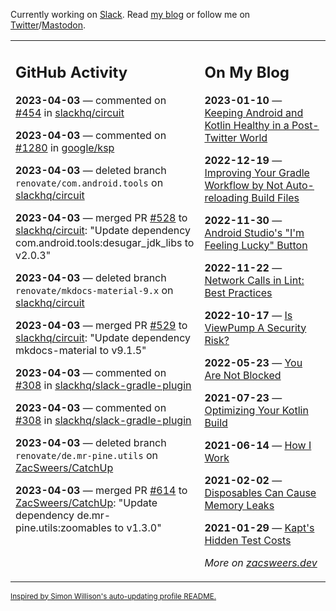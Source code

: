 Currently working on [Slack](https://slack.com/). Read [my blog](https://zacsweers.dev/) or follow me on [Twitter](https://twitter.com/ZacSweers)/[Mastodon](https://hachyderm.io/@ZacSweers).

<table><tr><td valign="top" width="60%">

## GitHub Activity
<!-- githubActivity starts -->
**2023-04-03** — commented on [#454](https://github.com/slackhq/circuit/pull/454#issuecomment-1494879154) in [slackhq/circuit](https://github.com/slackhq/circuit)

**2023-04-03** — commented on [#1280](https://github.com/google/ksp/issues/1280#issuecomment-1494856166) in [google/ksp](https://github.com/google/ksp)

**2023-04-03** — deleted branch `renovate/com.android.tools` on [slackhq/circuit](https://github.com/slackhq/circuit)

**2023-04-03** — merged PR [#528](https://github.com/slackhq/circuit/pull/528) to [slackhq/circuit](https://github.com/slackhq/circuit): "Update dependency com.android.tools:desugar_jdk_libs to v2.0.3"

**2023-04-03** — deleted branch `renovate/mkdocs-material-9.x` on [slackhq/circuit](https://github.com/slackhq/circuit)

**2023-04-03** — merged PR [#529](https://github.com/slackhq/circuit/pull/529) to [slackhq/circuit](https://github.com/slackhq/circuit): "Update dependency mkdocs-material to v9.1.5"

**2023-04-03** — commented on [#308](https://github.com/slackhq/slack-gradle-plugin/issues/308#issuecomment-1494691405) in [slackhq/slack-gradle-plugin](https://github.com/slackhq/slack-gradle-plugin)

**2023-04-03** — commented on [#308](https://github.com/slackhq/slack-gradle-plugin/issues/308#issuecomment-1494633130) in [slackhq/slack-gradle-plugin](https://github.com/slackhq/slack-gradle-plugin)

**2023-04-03** — deleted branch `renovate/de.mr-pine.utils` on [ZacSweers/CatchUp](https://github.com/ZacSweers/CatchUp)

**2023-04-03** — merged PR [#614](https://github.com/ZacSweers/CatchUp/pull/614) to [ZacSweers/CatchUp](https://github.com/ZacSweers/CatchUp): "Update dependency de.mr-pine.utils:zoomables to v1.3.0"
<!-- githubActivity ends -->
</td><td valign="top" width="40%">

## On My Blog
<!-- blog starts -->
**2023-01-10** — [Keeping Android and Kotlin Healthy in a Post-Twitter World](https://www.zacsweers.dev/keeping-android-healthy/)

**2022-12-19** — [Improving Your Gradle Workflow by Not Auto-reloading Build Files](https://www.zacsweers.dev/improving-your-workflow-by-not-auto-reloading-build-files/)

**2022-11-30** — [Android Studio's "I'm Feeling Lucky" Button](https://www.zacsweers.dev/android-studios-im-feeling-lucky-button/)

**2022-11-22** — [Network Calls in Lint: Best Practices](https://www.zacsweers.dev/network-calls-in-lint-best-practices/)

**2022-10-17** — [Is ViewPump A Security Risk?](https://www.zacsweers.dev/is-viewpump-a-security-risk/)

**2022-05-23** — [You Are Not Blocked](https://www.zacsweers.dev/you-are-not-blocked/)

**2021-07-23** — [Optimizing Your Kotlin Build](https://www.zacsweers.dev/optimizing-your-kotlin-build/)

**2021-06-14** — [How I Work](https://www.zacsweers.dev/how-i-work/)

**2021-02-02** — [Disposables Can Cause Memory Leaks](https://www.zacsweers.dev/disposables-can-cause-memory-leaks/)

**2021-01-29** — [Kapt's Hidden Test Costs](https://www.zacsweers.dev/kapts-hidden-test-costs/)
<!-- blog ends -->
_More on [zacsweers.dev](https://zacsweers.dev/)_
</td></tr></table>

<sub><a href="https://simonwillison.net/2020/Jul/10/self-updating-profile-readme/">Inspired by Simon Willison's auto-updating profile README.</a></sub>